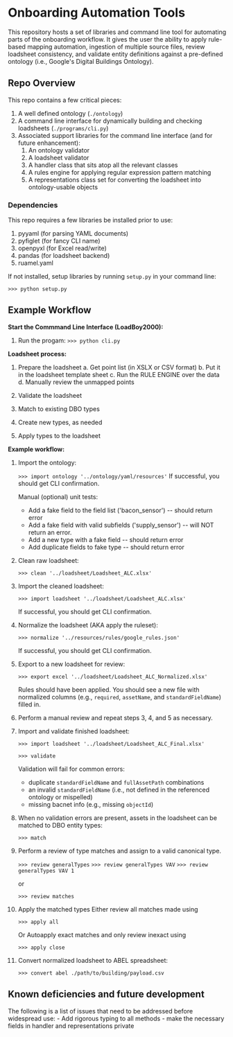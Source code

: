 
# Onboarding Automation Tools
This repository hosts a set of libraries and command line tool for automating parts of the onboarding workflow.
It gives the user the ability to apply rule-based mapping automation, ingestion of multiple source files,
review loadsheet consistency, and validate entity definitions against a pre-defined ontology (i.e.,
Google's Digital Buildings Ontology).

## Repo Overview

This repo contains a few critical pieces:

1. A well defined ontology (`./ontology`)
2. A command line interface for dynamically building and checking loadsheets (`./programs/cli.py`)
3. Associated support libraries for the command line interface (and for future enhancement):
	1. An ontology validator
	2. A loadsheet validator
	3. A handler class that sits atop all the relevant classes
	4. A rules engine for applying regular expression pattern matching
	5. A representations class set for converting the loadsheet into ontology-usable objects

### Dependencies
This repo requires a few libraries be installed prior to use:
1. pyyaml (for parsing YAML documents)
2. pyfiglet (for fancy CLI name)
3. openpyxl (for Excel read/write)
4. pandas (for loadsheet backend)
5. ruamel.yaml

If not installed, setup libraries by running `setup.py` in your command line:

```>>> python setup.py```


## Example Workflow
**Start the Commmand Line Interface (LoadBoy2000):**
1. Run the progam:
	`>>> python cli.py`

**Loadsheet process:**
1. Prepare the loadsheet
	a. Get point list (in XSLX or CSV format)
	b. Put it in the loadsheet template sheet
	c. Run the RULE ENGINE over the data
	d. Manually review the unmapped points
	
2. Validate the loadsheet
3. Match to existing DBO types
4. Create new types, as needed
5. Apply types to the loadsheet

**Example workflow:**
1. Import the ontology:

	`>>> import ontology '../ontology/yaml/resources'`
	If successful, you should get CLI confirmation.

	Manual (optional) unit tests:
	- Add a fake field to the field list ('bacon_sensor') -- should return error
	- Add a fake field with valid subfields ('supply_sensor') -- will NOT return an error.
	- Add a new type with a fake field -- should return error
	- Add duplicate fields to fake type -- should return error

2. Clean raw loadsheet:

	`>>> clean '../loadsheet/Loadsheet_ALC.xlsx'`

3. Import the cleaned loadsheet:

	`>>> import loadsheet '../loadsheet/Loadsheet_ALC.xlsx'`
	
	If successful, you should get CLI confirmation.

4. Normalize the loadsheet (AKA apply the ruleset):

	`>>> normalize '../resources/rules/google_rules.json'`
	
	If successful, you should get CLI confirmation.

5. Export to a new loadsheet for review:

	`>>> export excel '../loadsheet/Loadsheet_ALC_Normalized.xlsx'`

	Rules should have been applied. You should see a new file with normalized columns (e.g., `required`, `assetName`, and `standardFieldName`) filled in. 

6. Perform a manual review and repeat steps 3, 4, and 5 as necessary.

7. Import and validate finished loadsheet:

	`>>> import loadsheet '../loadsheet/Loadsheet_ALC_Final.xlsx'`
	
	`>>> validate`

	Validation will fail for common errors:
	- duplicate `standardFieldName` and `fullAssetPath` combinations
	- an invalid `standardFieldName` (i.e., not defined in the referenced ontology or mispelled)
	- missing bacnet info (e.g., missing `objectId`)

8. When no validation errors are present, assets in the loadsheet can be matched to DBO entity types:

	`>>> match`

9. Perform a review of type matches and assign to a valid canonical type.

	`>>> review generalTypes`
	`>>> review generalTypes VAV`
	`>>> review generalTypes VAV 1`

	or

	`>>> review matches`


10. Apply the matched types
	Either review all matches made using

	`>>> apply all`

	Or Autoapply exact matches and only review inexact using

	`>>> apply close`

11. Convert normalized loadsheet to ABEL spreadsheet:

	`>>> convert abel ./path/to/building/payload.csv`


## Known deficiencies and future development

The following is a list of issues that need to be addressed before widespread use:
	- Add rigorous typing to all methods
	- make the necessary fields in handler and representations private
